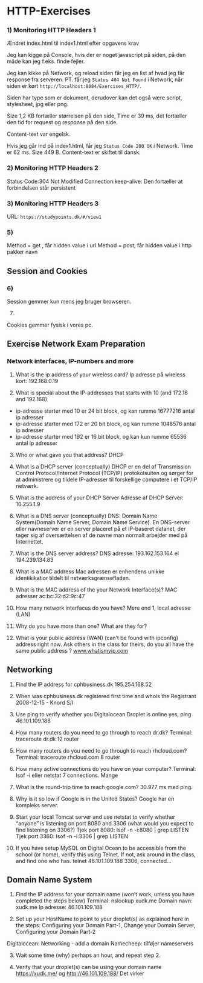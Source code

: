 # HTTP-Exercises

### 1) Monitoring HTTP Headers 1

Ændret index.html til index1.html efter opgavens krav

Jeg kan kigge på Console, hvis der er noget javascript på siden, på den måde kan jeg f.eks. finde fejler. 


Jeg kan kikke på Network, og reload siden får jeg en list af hvad jeg får response fra serveren. 
PT. får jeg `Status 404 Not Found` i Network, når siden er kørt `http://localhost:8084/Exercises_HTTP/`. 

Siden har type som er dokument, derudover kan det også være script, stylesheet, jpg eller png. 

Size 1,2 KB fortæller størrelsen på den side, Time er 39 ms, det fortæller den tid for request og response på den side. 

Content-text var engelsk.

Hvis jeg går ind på index1.html, får jeg `Status Code 200 OK` i Network. Time er 62 ms. Size 449 B. Content-text er skiftet til dansk.

### 2) Monitoring HTTP Headers 2
Status Code:304 Not Modified
Connection:keep-alive: Den fortæller at forbindelsen står persistent 

### 3) Monitoring HTTP Headers 3
URL: `https://studypoints.dk/#/view1`


### 5) 
Method = get , får hidden value i url
Method = post, får hidden value i http pakker navn

## Session and Cookies

### 6) 
Session gemmer kun mens jeg bruger browseren.

7) 
Cookies gemmer fysisk i vores pc.


## Exercise Network Exam Preparation

### Network interfaces, IP-numbers and more
1. What is the ip address of your wireless card?
Ip adresse på wireless kort: 192.168.0.19

2. What is special about the IP-addresses that starts with 10 (and 172.16 and 192.168)
- ip-adresse starter med 10 er 24 bit block, og kan rumme 16777216 antal ip adresser
- ip-adresse starter med 172 er 20 bit block, og kan rumme 1048576 antal ip adresser
- ip-adresse starter med 192 er 16 bit block, og kan kun rumme 65536 antal ip adresser

3. Who or what gave you that address? 
DHCP 

4. What is a DHCP server (conceptually)
DHCP er en del af Transmission Control Protocol/Internet Protocol (TCP/IP) protokolsuiten og sørger for at administrere og tildele IP-adresser til forskellige computere i et TCP/IP netværk.

5. What is the address of your DHCP Server
Adresse af DHCP Server: 10.255.1.9

6. What is a DNS server (conceptually)
DNS: Domain Name System(Domain Name Server, Domain Name Service). En DNS-server eller navneserver er en server placeret på et IP-baseret datanet, der tager sig af oversættelsen af de navne man normalt arbejder med på Internettet.

7. What is the DNS server address?
DNS adresse: 193.162.153.164 el 194.239.134.83

8. What is a MAC address
Mac adressen er enhendens unikke identikikatior tildelt til netværksgrænsefladen.

9. What is the MAC address of the your Network Interface(s)?
MAC adresser ac:bc:32:d2:9c:47 

10. How many network interfaces do you have?
Mere end 1, local adresse (LAN)

11. Why do you have more than one? What are they for?


12. What is your public address (WAN) (can’t be found with ipconfig)  address right now. Ask others in the class for theirs, do you all have the same public address ?
www.whatismyip.com

## Networking

1. Find the IP address for cphbusiness.dk
195.254.168.52

2. When was cphbusiness.dk registered first time and whois the Registrant
2008-12-15 - Knord S/I

3. Use ping to verify whether you Digitalocean Droplet is online
yes, ping 46.101.109.188

4. How many routers do you need to go through to reach dr.dk?
Terminal: traceroute dr.dk
12 router

5. How many routers do you need to go through to reach rhcloud.com?
Terminal: traceroute rhcloud.com
8 router

6. How many active connections do you have on your computer?
Terminal: lsof -i  eller netstat
7 connections. Mange

7. What is the round-trip time to reach google.com?
30.977 ms med ping.

8. Why is it so low if Google is in the United States?
Google har en kompleks server.

9. Start your local Tomcat server and use netstat to verify whether “anyone” is listening on port 8080 and 3306 (what would you expect to find listening on 3306?)
Tjek port 8080: lsof -n -i:8080 | grep LISTEN
Tjek port 3360: lsof -n -i:3306 | grep LISTEN

10. If you have setup MySQL on Digital Ocean to be accessible from the school (or home), verify this using Telnet. If not, ask around in the class, and find one who has.
telnet 46.101.109.188 3306, connected...


## Domain Name System

1. Find the IP address for your domain name (won’t work, unless you have completed the steps below)
Terminal: nslookup xudk.me
Domain navn: xudk.me
Ip adresse: 46.101.109.188

2. Set up your HostName to point to your droplet(s) as explained here in the steps:
Configuring your Domain Part-1,  Change your Domain Server,  Configuring your Domain Part-2

Digitalocean: Networking - add a domain
Namecheep: tilføjer nameservers


3. Wait some time (why) perhaps an hour, and repeat step 2.


4. Verify that your droplet(s) can be using your domain name
https://xudk.me/ og http://46.101.109.188/ 
Det virker



